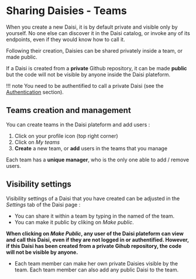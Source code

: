 # Sharing Daisies - Teams

When you create a new Daisi, it is by default private and visible
only by yourself. No one else can discover it in the Daisi catalog,
or invoke any of its endpoints, even if they would know how to call it.

Following their creation, Daisies can be shared privately inside a team, or made public.  

If a Daisi is created from a **private** Github repository, it can be made **public**
but the code will not be visible by anyone inside the Daisi plateform.  

!!! note
    You need to be authentified to call a private Daisi (see the [Authentication](1.authentication.md) section).

## Teams creation and management

You can create teams in the Daisi plateform and add users :

1. Click on your profile icon (top right corner)
2. Click on *My teams*  
3. **Create** a new team, or **add** users in the teams that you manage

Each team has a **unique manager**, who is the only one able to
add / remove users.

## Visibility settings

Visibility settings of a Daisi that you have created can be adjusted
in the *Settings* tab of the Daisi page :

* You can share it within a team by typing in the named of the team.  
* You can make it public by cliking on *Make public*. 

**When clicking on *Make Public*, any user of the Daisi plateform can view and call this Daisi, even if they are
not logged in or authentified. However, if this Daisi has been created from
a private Gihub repository, the code will not be visible by anyone.**

* Each team member can make her own private Daisies visible by the team.
Each team member can also add any public Daisi to the team.
